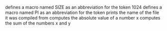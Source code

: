 defines a macro named SIZE as an abbreviation for the token 1024
defines a macro named PI as an abbreviation for the token
prints the name of the file it was compiled from
computes the absolute value of a number x
computes the sum of the numbers x and y
